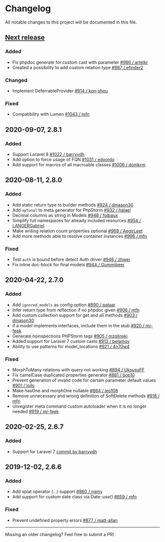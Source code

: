 # Changelog

All notable changes to this project will be documented in this file.

[Next release](https://github.com/barryvdh/laravel-ide-helper/compare/v2.8.1...master)
--------------

### Added
- Fix phpdoc generate for custom cast with parameter [\#986 / artelkr](https://github.com/barryvdh/laravel-ide-helper/pull/986)
- Created a possibility to add custom relation type [\#987 / efinder2](https://github.com/barryvdh/laravel-ide-helper/pull/987)

### Changed
- Implement DeferrableProvider [\#914 / kon-shou](https://github.com/barryvdh/laravel-ide-helper/pull/914)

### Fixed
- Compatibility with Lumen [\#1043 / mfn](https://github.com/barryvdh/laravel-ide-helper/pull/1043)

2020-09-07, 2.8.1
-----------------
### Added
- Support Laravel 8 [\#1022 / barryvdh](https://github.com/barryvdh/laravel-ide-helper/pull/1022)
- Add option to force usage of FQN [\#1031 / edvordo](https://github.com/barryvdh/laravel-ide-helper/pull/1031)
- Add support for macros of all macroable classes [\#1006 / domkrm](https://github.com/barryvdh/laravel-ide-helper/pull/1006)

2020-08-11, 2.8.0
-----------------
### Added
- Add static return type to builder methods [\#924 / dmason30](https://github.com/barryvdh/laravel-ide-helper/pull/924)
- Add `optonal` to meta generator for PhpStorm [\#932 / halaei](https://github.com/barryvdh/laravel-ide-helper/pull/932)
- Decimal columns as string in Models [\#948 / fgibaux](https://github.com/barryvdh/laravel-ide-helper/pull/948)
- Simplify full namespaces for already included resources [\#954 / LANGERGabriel](https://github.com/barryvdh/laravel-ide-helper/pull/954)
- Make writing relation count properties optional [\#969 / AegirLeet](https://github.com/barryvdh/laravel-ide-helper/pull/969)
- Add more methods able to resolve container instances [\#996 / mfn](https://github.com/barryvdh/laravel-ide-helper/pull/996)

### Fixed
- Test `auth` is bound before detect Auth driver [\#946 / zhwei](https://github.com/barryvdh/laravel-ide-helper/pull/946)
- Fix inline doc-block for final models [\#944 / Gummibeer](https://github.com/barryvdh/laravel-ide-helper/pull/955)

2020-04-22, 2.7.0
-----------------
### Added
- Add `ignored_models` as config option [\#890 / pataar](https://github.com/barryvdh/laravel-ide-helper/pull/890)
- Infer return type from reflection if no phpdoc given [\#906 / mfn](https://github.com/barryvdh/laravel-ide-helper/pull/906)
- Add custom collection support for get and all methods [\#903 / dmason30](https://github.com/barryvdh/laravel-ide-helper/pull/903)
- if a model implements interfaces, include them in the stub [\#920 / mr-feek](https://github.com/barryvdh/laravel-ide-helper/pull/920)
- Generate noinspections PHPStorm tags [\#905 / mzglinski](https://github.com/barryvdh/laravel-ide-helper/pull/905)
- Added support for Laravel 7 custom casts [\#913 / belamov](https://github.com/barryvdh/laravel-ide-helper/pull/913)
- Ability to use patterns for model_locations [\#921 / 4n70w4](https://github.com/barryvdh/laravel-ide-helper/pull/921)

### Fixed
- MorphToMany relations with query not working [\#894 / UksusoFF](https://github.com/barryvdh/laravel-ide-helper/pull/894)
- Fix camelCase duplicated properties generator [\#881 / bop10](https://github.com/barryvdh/laravel-ide-helper/pull/881)
- Prevent generation of invalid code for certain parameter default values [\#901 / loilo](https://github.com/barryvdh/laravel-ide-helper/pull/901)
- Make hasOne and morphOne nullable [\#864 / leo108](https://github.com/barryvdh/laravel-ide-helper/pull/864)
- Remove unnecessary and wrong definition of SoftDelete methods [\#918 / mfn](https://github.com/barryvdh/laravel-ide-helper/pull/918)
- Unregister meta command custom autoloader when it is no longer needed [\#919 / mr-feek](https://github.com/barryvdh/laravel-ide-helper/pull/919)

2020-02-25, 2.6.7
-----------------
### Added
- Support for Laravel 7 [commit by barryvdh](https://github.com/barryvdh/laravel-ide-helper/commit/edd69c5e0508972c81f1f7173236de2459c45814)

2019-12-02, 2.6.6
-----------------
### Added
- Add splat operator (...) support [\#860 / ngmy](https://github.com/barryvdh/laravel-ide-helper/pull/860)
- Add support for custom date class via Date::use() [\#859 / mfn](https://github.com/barryvdh/laravel-ide-helper/pull/859)

### Fixed
- Prevent undefined property errors [\#877 / matt-allan](https://github.com/barryvdh/laravel-ide-helper/pull/877)

----
Missing an older changelog? Feel free to submit a PR!
